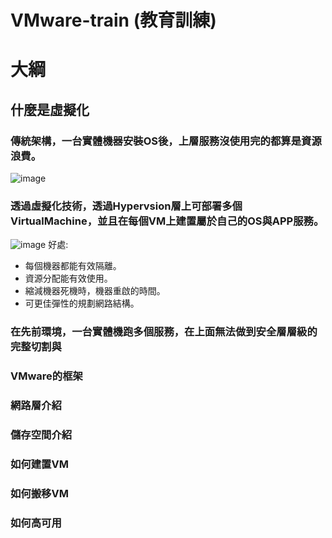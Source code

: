 # VMware-train (教育訓練)
# 大綱
## 什麼是虛擬化

### 傳統架構，一台實體機器安裝OS後，上層服務沒使用完的都算是資源浪費。
![image](https://github.com/Jerrychanglab/VMware-train/assets/39659664/955b2768-a72c-4842-b2f2-66642f2e709d)
### 透過虛擬化技術，透過Hypervsion層上可部署多個VirtualMachine，並且在每個VM上建置屬於自己的OS與APP服務。
![image](https://github.com/Jerrychanglab/VMware-train/assets/39659664/7591795f-3b6b-4f54-905c-58fa1e5d8250)
好處:
- 每個機器都能有效隔離。
- 資源分配能有效使用。
- 縮減機器死機時，機器重啟的時間。
- 可更佳彈性的規劃網路結構。

### 在先前環境，一台實體機跑多個服務，在上面無法做到安全層層級的完整切割與
### VMware的框架
### 網路層介紹
### 儲存空間介紹
### 如何建置VM
### 如何搬移VM
### 如何高可用
